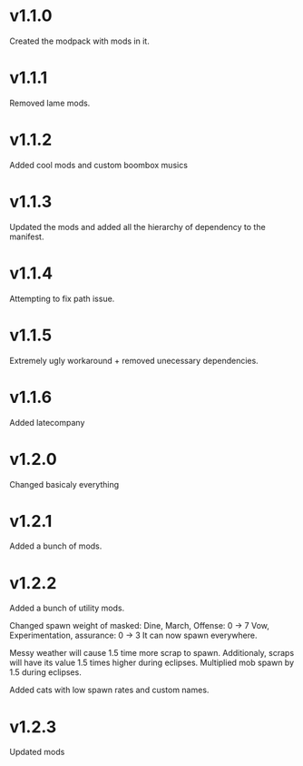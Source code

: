 # v1.1.0

Created the modpack with mods in it.

# v1.1.1

Removed lame mods.

# v1.1.2

Added cool mods and custom boombox musics

# v1.1.3

Updated the mods and added all the hierarchy of dependency to the manifest.

# v1.1.4

Attempting to fix path issue.

# v1.1.5

Extremely ugly workaround + removed unecessary dependencies.

# v1.1.6

Added latecompany

# v1.2.0

Changed basicaly everything

# v1.2.1

Added a bunch of mods.

# v1.2.2

Added a bunch of utility mods.

Changed spawn weight of masked:
Dine, March, Offense: 0 -> 7
Vow, Experimentation, assurance: 0 -> 3
It can now spawn everywhere.

Messy weather will cause 1.5 time more scrap to spawn.
Additionaly, scraps will have its value 1.5 times higher during eclipses.
Multiplied mob spawn by 1.5 during eclipses.

Added cats with low spawn rates and custom names.


# v1.2.3

Updated mods
